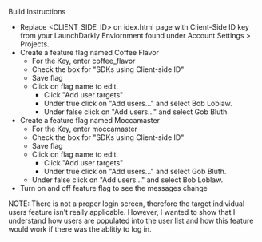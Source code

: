 Build Instructions

- Replace <CLIENT_SIDE_ID> on idex.html page with Client-Side ID key from your LaunchDarkly Enviornment found under Account Settings > Projects.
- Create a feature flag named Coffee Flavor 
    - For the Key, enter coffee_flavor
    - Check the box for "SDKs using Client-side ID"
    - Save flag
    - Click on flag name to edit.
        - Click "Add user targets"
        - Under true click on "Add users..." and select  Bob Loblaw.
        - Under false click on "Add users..." and select Gob Bluth.
- Create a feature flag named Moccamaster
    - For the Key, enter moccamaster
    - Check the box for "SDKs using Client-side ID"
    -  Save flag
    - Click on flag name to edit.
        - Click "Add user targets"
        - Under true click on "Add users..." and select  Gob Bluth.
     - Under false click on "Add users..." and select Bob Loblaw.
- Turn on and off feature flag to see the messages change

NOTE: There is not a proper login screen, therefore the target individual users feature isn't really applicable. However, I wanted to show that I understand how users are populated into the user list and how this feature would work if there was the ablitiy to log in. 
